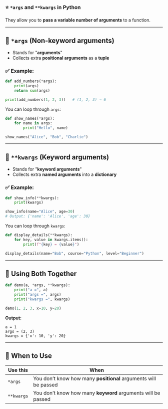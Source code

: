 ### ⭐ `*args` and `**kwargs` in Python

They allow you to **pass a variable number of arguments** to a function.

---

## 🔹 `*args` (Non-keyword arguments)

* Stands for "**arguments**"
* Collects extra **positional arguments** as a **tuple**

### ✅ Example:

```python
def add_numbers(*args):
    print(args)
    return sum(args)

print(add_numbers(1, 2, 3))   # (1, 2, 3) → 6
```

You can loop through `args`:

```python
def show_names(*args):
    for name in args:
        print("Hello", name)

show_names("Alice", "Bob", "Charlie")
```

---

## 🔹 `**kwargs` (Keyword arguments)

* Stands for "**keyword arguments**"
* Collects extra **named arguments** into a **dictionary**

### ✅ Example:

```python
def show_info(**kwargs):
    print(kwargs)

show_info(name="Alice", age=30)
# Output: {'name': 'Alice', 'age': 30}
```

You can loop through `kwargs`:

```python
def display_details(**kwargs):
    for key, value in kwargs.items():
        print(f"{key} = {value}")

display_details(name="Bob", course="Python", level="Beginner")
```

---

## 🔹 Using Both Together

```python
def demo(a, *args, **kwargs):
    print("a =", a)
    print("args =", args)
    print("kwargs =", kwargs)

demo(1, 2, 3, x=10, y=20)
```

**Output:**

```
a = 1
args = (2, 3)
kwargs = {'x': 10, 'y': 20}
```

---

## 🔁 When to Use

| Use this   | When                                                            |
| ---------- | --------------------------------------------------------------- |
| `*args`    | You don’t know how many **positional** arguments will be passed |
| `**kwargs` | You don’t know how many **keyword** arguments will be passed    |

